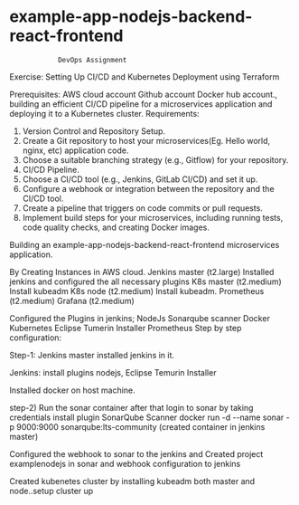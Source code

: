 # example-app-nodejs-backend-react-frontend


                DevOps Assignment
Exercise: Setting Up CI/CD and Kubernetes Deployment using Terraform

Prerequisites:
AWS cloud account
Github account
Docker hub account.,
building an efficient CI/CD pipeline for a microservices application and deploying it to a Kubernetes cluster.
Requirements:
1. Version Control and Repository Setup.
2. Create a Git repository to host your microservices(Eg. Hello world, nginx, etc)
application code.
3. Choose a suitable branching strategy (e.g., Gitflow) for your repository.
4. CI/CD Pipeline.
5. Choose a CI/CD tool (e.g., Jenkins, GitLab CI/CD) and set it up.
6. Configure a webhook or integration between the repository and the CI/CD tool.
7. Create a pipeline that triggers on code commits or pull requests.
8. Implement build steps for your microservices, including running tests, code
quality checks, and creating Docker images.



Building an example-app-nodejs-backend-react-frontend microservices application.


By Creating Instances in AWS cloud.
Jenkins master (t2.large)
Installed jenkins and configured the all necessary plugins
K8s master (t2.medium)
Install kubeadm
K8s node (t2.medium)
Install kubeadm.
Prometheus (t2.medium)
Grafana (t2.medium)


Configured the Plugins in jenkins;
 NodeJs
Sonarqube scanner
Docker
Kubernetes
Eclipse Tumerin Installer
Prometheus
Step by step configuration:


Step-1: Jenkins master installed jenkins in it.

Jenkins: install plugins nodejs, Eclipse Temurin Installer


Installed docker on host machine.

     
step-2) Run the sonar container after that login to sonar by taking credentials
install plugin SonarQube Scanner
docker run -d --name sonar -p 9000:9000 sonarqube:lts-community (created container in jenkins master)



Configured the webhook to sonar to the jenkins and
Created project examplenodejs in sonar and webhook configuration to jenkins

Created kubenetes cluster by installing kubeadm both master and node..setup cluster up




